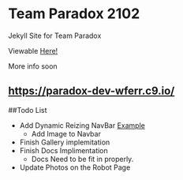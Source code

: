 # Team Paradox 2102
Jekyll Site for Team Paradox

Viewable [Here!](http://sdarobotics.org)

More info soon

https://paradox-dev-wferr.c9.io/
---

##Todo List

-   Add Dynamic Reizing NavBar [Example](http://www.bootply.com/109943)
    - Add Image to Navbar
-   Finish Gallery implemitation
-   Finish Docs Implimentation
    - Docs Need to be fit in properly.
-   Update Photos on the Robot Page
